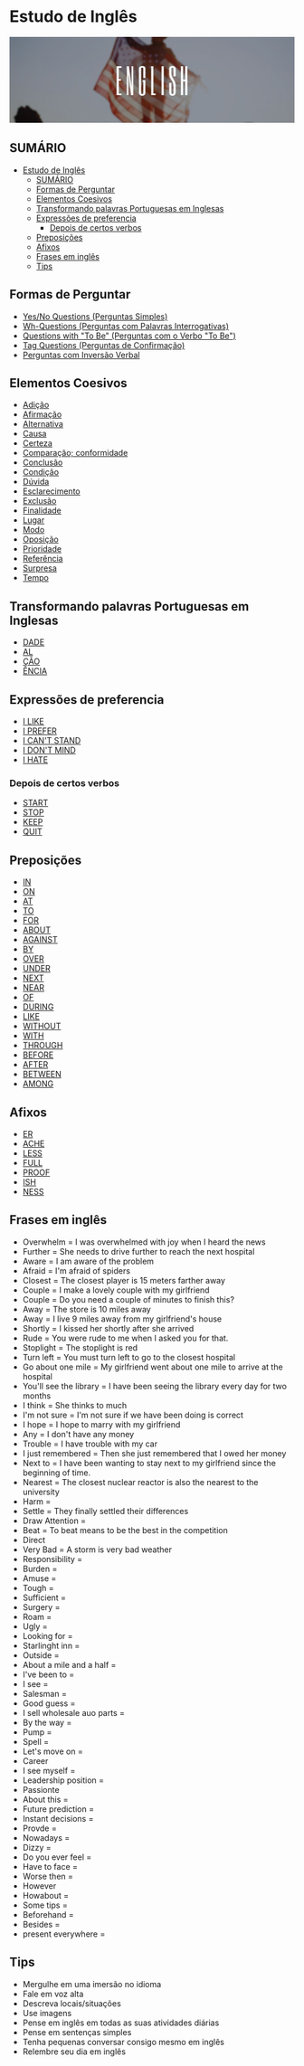 # Estudo de Inglês

![Foto de Capa](assets/img/foto-de-capa.jpg)

## SUMÁRIO

- [Estudo de Inglês](#estudo-de-inglês)
  - [SUMÁRIO](#sumário)
  - [Formas de Perguntar](#formas-de-perguntar)
  - [Elementos Coesivos](#elementos-coesivos)
  - [Transformando palavras Portuguesas em Inglesas](#transformando-palavras-portuguesas-em-inglesas)
  - [Expressões de preferencia](#expressões-de-preferencia)
    - [Depois de certos verbos](#depois-de-certos-verbos)
  - [Preposições](#preposições)
  - [Afixos](#afixos)
  - [Frases em inglês](#frases-em-inglês)
  - [Tips](#tips)

## Formas de Perguntar

- [Yes/No Questions (Perguntas Simples)](/formas-de-perguntar/yes-no-questions/README.md)
- [Wh-Questions (Perguntas com Palavras Interrogativas)](/formas-de-perguntar/wh-questions/README.md)
- [Questions with "To Be" (Perguntas com o Verbo "To Be")](/formas-de-perguntar/questions-with-to-be/README.md)
- [Tag Questions (Perguntas de Confirmação)](/formas-de-perguntar/tag-questions/README.md)
- [Perguntas com Inversão Verbal](/formas-de-perguntar/perguntas-com-inversao-verbal/README.md)

## Elementos Coesivos

- [Adição]()
- [Afirmação]()
- [Alternativa]()
- [Causa]()
- [Certeza]()
- [Comparação; conformidade]()
- [Conclusão]()
- [Condição]()
- [Dúvida]()
- [Esclarecimento]()
- [Exclusão]()
- [Finalidade]()
- [Lugar]()
- [Modo]()
- [Oposição]()
- [Prioridade]()
- [Referência]()
- [Surpresa]()
- [Tempo]()

## Transformando palavras Portuguesas em Inglesas

- [DADE]()
- [AL]()
- [ÇÃO]()
- [ÊNCIA]()

## Expressões de preferencia

- [I LIKE]()
- [I PREFER]()
- [I CAN'T STAND]()
- [I DON'T MIND]()
- [I HATE]()

### Depois de certos verbos

- [START]()
- [STOP]()
- [KEEP]()
- [QUIT]()

## Preposições

- [IN]()
- [ON]()
- [AT]()
- [TO]()
- [FOR]()
- [ABOUT]()
- [AGAINST]()
- [BY]()
- [OVER]()
- [UNDER]()
- [NEXT]()
- [NEAR]()
- [OF]()
- [DURING]()
- [LIKE]()
- [WITHOUT]()
- [WITH]()
- [THROUGH]()
- [BEFORE]()
- [AFTER]()
- [BETWEEN]()
- [AMONG]()

## Afixos

- [ER]()
- [ACHE]()
- [LESS]()
- [FULL]()
- [PROOF]()
- [ISH]()
- [NESS]()

## Frases em inglês

- Overwhelm = I was overwhelmed with joy when I heard the news
- Further = She needs to drive further to reach the next hospital
- Aware = I am aware of the problem
- Afraid = I'm afraid of spiders
- Closest = The closest player is 15 meters farther away
- Couple = I make a lovely couple with my girlfriend
- Couple = Do you need a couple of minutes to finish this?
- Away = The store is 10 miles away
- Away = I live 9 miles away from my girlfriend's house
- Shortly = I kissed her shortly after she arrived
- Rude = You were rude to me when I asked you for that.
- Stoplight = The stoplight is red
- Turn left = You must turn left to go to the closest hospital
- Go about one mile = My girlfriend went about one mile to arrive at the hospital
- You'll see the library = I have been seeing the library every day for two months
- I think = She thinks to much
- I'm not sure = I'm not sure if we have been doing is correct
- I hope = I hope to marry with my girlfriend
- Any = I don't have any money
- Trouble = I have trouble with my car
- I just remembered = Then she just remembered that I owed her money
- Next to = I have been wanting to stay next to my girlfriend since the beginning of time.
- Nearest = The closest nuclear reactor is also the nearest to the university
- Harm =
- Settle = They finally settled their differences
- Draw Attention =
- Beat = To beat means to be the best in the competition
- Direct
- Very Bad = A storm is very bad weather
- Responsibility =
- Burden =
- Amuse =
- Tough =
- Sufficient =
- Surgery =
- Roam =
- Ugly =
- Looking for =
- Starlinght inn =
- Outside =
- About a mile and a half =
- I've been to =
- I see =
- Salesman =
- Good guess =
- I sell wholesale auo parts =
- By the way =
- Pump =
- Spell =
- Let's move on =
- Career
- I see myself =
- Leadership position =
- Passionte
- About this =
- Future prediction =
- Instant decisions =
- Provde =
- Nowadays =
- Dizzy =
- Do you ever feel =
- Have to face =
- Worse then =
- However
- Howabout =
- Some tips =
- Beforehand =
- Besides =
- present everywhere =

## Tips

- Mergulhe em uma imersão no idioma
- Fale em voz alta
- Descreva locais/situações
- Use imagens
- Pense em inglês em todas as suas atividades diárias
- Pense em sentenças simples
- Tenha pequenas conversar consigo mesmo em inglês
- Relembre seu dia em inglês
